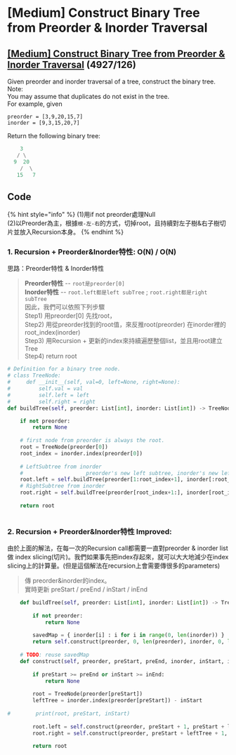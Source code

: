# \[Medium\] Construct Binary Tree from Preorder & Inorder Traversal

## [\[Medium\] Construct Binary Tree from Preorder & Inorder Traversal](https://leetcode.com/problems/construct-binary-tree-from-preorder-and-inorder-traversal/)      \(4927/126\)

Given preorder and inorder traversal of a tree, construct the binary tree.  
Note:  
You may assume that duplicates do not exist in the tree.  
For example, given

```text
preorder = [3,9,20,15,7]
inorder = [9,3,15,20,7]
```

Return the following binary tree:

```python
    3
   / \
  9  20
    /  \
   15   7
```



## Code

{% hint style="info" %}
\(1\)用if not preorder處理Null  
\(2\)以Preorder為主，根據`根-左-右`的方式，切掉root，且持續對左子樹&右子樹切片並放入Recursion本身。
{% endhint %}

### 1. Recursion + Preorder&Inorder特性: O\(N\) / O\(N\)

思路：Preorder特性 & Inorder特性

> **Preorder特性** -- `root是preorder[0]`   
>    **Inorder特性** -- `root.left都是left subTree` ; `root.right都是right subTree`  
> 因此，我們可以依照下列步驟  
> Step1\) 用preorder\[0\] 先找root，  
> Step2\) 用從preorder找到的root值，來反推root\(preorder\) 在inorder裡的root\_index\(inorder\)  
> Step3\) 用Recursion + 更新的index來持續遍歷整個list，並且用root建立Tree  
> Step4\) return root

```python
# Definition for a binary tree node.
# class TreeNode:
#     def __init__(self, val=0, left=None, right=None):
#         self.val = val
#         self.left = left
#         self.right = right
def buildTree(self, preorder: List[int], inorder: List[int]) -> TreeNode:

    if not preorder:
        return None
    
    # first node from preorder is always the root.    
    root = TreeNode(preorder[0])
    root_index = inorder.index(preorder[0])
    
    # LeftSubtree from inorder
    #                    preorder's new left subtree, inorder's new left subtree 
    root.left = self.buildTree(preorder[1:root_index+1], inorder[:root_index])
    # RightSubtree from inorder
    root.right = self.buildTree(preorder[root_index+1:], inorder[root_index+1:])
    
    return root
    
```

### 2. Recursion + Preorder&Inorder特性 Improved:

由於上面的解法，在每一次的Recursion call都需要一直對preorder & inorder list做 index slicing\(切片\)。我們如果事先把index存起來，就可以大大地減少在index slicing上的計算量。\(但是這個解法在recursion上會需要傳很多的parameters\) 

> 傳 preorder&inorder的index。  
> 實時更新 preStart / preEnd / inStart / inEnd

```python
    def buildTree(self, preorder: List[int], inorder: List[int]) -> TreeNode:
        
        if not preorder:
            return None
        
        savedMap = { inorder[i] : i for i in range(0, len(inorder)) }    
        return self.construct(preorder, 0, len(preorder), inorder, 0, len(inorder), savedMap)
            
    # TODO: reuse savedMap
    def construct(self, preorder, preStart, preEnd, inorder, inStart, inEnd, savedMap):
        
        if preStart >= preEnd or inStart >= inEnd:
            return None
        
        root = TreeNode(preorder[preStart])
        leftTree = inorder.index(preorder[preStart]) - inStart
        
#        print(root, preStart, inStart)
        
        root.left = self.construct(preorder, preStart + 1, preStart + leftTree + 1, inorder, inStart, inStart + leftTree, savedMap)
        root.right = self.construct(preorder, preStart + leftTree + 1, preEnd, inorder, inStart + leftTree + 1, inEnd, savedMap)
        
        return root
```

